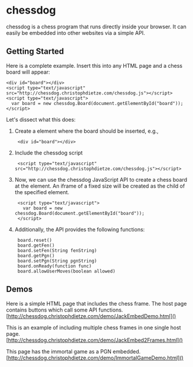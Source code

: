 chessdog
========

chessdog is a chess program that runs directly inside your browser. It can easily be embedded into other websites via a simple API.

Getting Started
---------------

Here is a complete example. Insert this into any HTML page and a chess board will appear:

    <div id="board"></div>
    <script type="text/javascript" src="http://chessdog.christophdietze.com/chessdog.js"></script>
    <script type="text/javascript">
      var board = new chessdog.Board(document.getElementById("board"));
    </script>

Let's dissect what this does:

1. Create a element where the board should be inserted, e.g., 

        <div id="board"></div>

2. Include the chessdog script

        <script type="text/javascript" src="http://chessdog.christophdietze.com/chessdog.js"></script>
    

3. Now, we can use the chessdog JavaScript API to create a chess board at the element. An iframe of a fixed size will be created as the child of the specified element.

        <script type="text/javascript">
          var board = new chessdog.Board(document.getElementById("board"));
        </script>

4. Additionally, the API provides the following functions:

        board.reset()
        board.getFen()
        board.setFen(String fenString)
        board.getPgn()
        board.setPgn(String pgnString)
        board.onReady(function func)
        board.allowUserMoves(boolean allowed)

Demos
-----

Here is a simple HTML page that includes the chess frame. The host page contains buttons which call some API functions.
[http://chessdog.christophdietze.com/demo/JackEmbedDemo.html]()

This is an example of including multiple chess frames in one single host page.
[http://chessdog.christophdietze.com/demo/JackEmbed2Frames.html]()

This page has the immortal game as a PGN embedded.
[http://chessdog.christophdietze.com/demo/ImmortalGameDemo.html]()